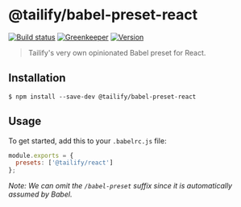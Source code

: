 # @tailify/babel-preset-react

[![Build status][build-status-image]][build-status-url]
[![Greenkeeper][greenkeeper-image]][greenkeeper-url]
[![Version][version-image]][version-url]

> Tailify's very own opinionated Babel preset for React.

## Installation

```
$ npm install --save-dev @tailify/babel-preset-react
```

## Usage

To get started, add this to your `.babelrc.js` file:

```js
module.exports = {
  presets: ['@tailify/react']
};
```

*Note: We can omit the `/babel-preset` suffix since it is automatically assumed by Babel.*

[build-status-image]: https://travis-ci.com/tailify/babel-preset-react.svg?branch=master
[build-status-url]: https://travis-ci.com/tailify/babel-preset-react

[greenkeeper-image]: https://badges.greenkeeper.io/tailify/babel-preset-react.svg
[greenkeeper-url]: https://greenkeeper.io

[version-image]: https://img.shields.io/npm/v/@tailify/babel-preset-react.svg
[version-url]: https://www.npmjs.com/package/@tailify/babel-preset-react
